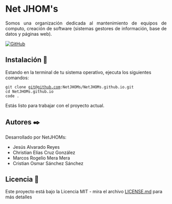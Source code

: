 # Net JHOM's

<p align=justify>Somos una organización dedicada al mantenimiento de equipos de computo, creación de software (sistemas gestores de información, base de datos y páginas web).</p>

[![GitHub](https://img.shields.io/github/license/NetJHOMs/NetJHOMs.github.io)](LICENSE)

## Instalación :wrench:

Estando en la terminal de tu sistema operativo, ejecuta los siguientes comandos:

<code>git clone git@github.com:NetJHOMs/NetJHOMs.github.io.git</code><br>
<code>cd NetJHOMs.github.io</code><br><code>code .</code><br>

Estás listo para trabajar con el proyecto actual.

## Autores :black_nib:

Desarrollado por NetJHOMs:

-   Jesús Alvarado Reyes
-   Christian Elías Cruz González
-   Marcos Rogelio Mera Mera
-   Cristian Osmar Sánchez Sánchez

## Licencia :page_facing_up:

Este proyecto está bajo la Licencia MIT - mira el archivo
<a href='LICENSE'>LICENSE.md</a> para más detalles
